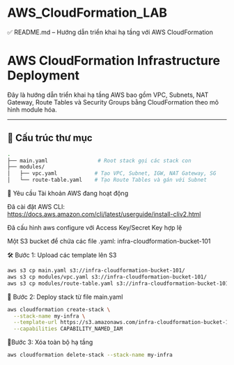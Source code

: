 # AWS_CloudFormation_LAB
✅ README.md – Hướng dẫn triển khai hạ tầng với AWS CloudFormation
# AWS CloudFormation Infrastructure Deployment

Đây là hướng dẫn triển khai hạ tầng AWS bao gồm VPC, Subnets, NAT Gateway, Route Tables và Security Groups bằng CloudFormation theo mô hình module hóa.

---

## 📁 Cấu trúc thư mục

```bash
.
├── main.yaml                # Root stack gọi các stack con
├── modules/
│   ├── vpc.yaml            # Tạo VPC, Subnet, IGW, NAT Gateway, SG
│   └── route-table.yaml    # Tạo Route Tables và gán với Subnet
```
🧰 Yêu cầu
Tài khoản AWS đang hoạt động

Đã cài đặt AWS CLI: https://docs.aws.amazon.com/cli/latest/userguide/install-cliv2.html

Đã cấu hình aws configure với Access Key/Secret Key hợp lệ

Một S3 bucket để chứa các file .yaml: infra-cloudformation-bucket-101

🛠️ Bước 1: Upload các template lên S3
```bash
aws s3 cp main.yaml s3://infra-cloudformation-bucket-101/
aws s3 cp modules/vpc.yaml s3://infra-cloudformation-bucket-101/
aws s3 cp modules/route-table.yaml s3://infra-cloudformation-bucket-101/
```

🚀 Bước 2: Deploy stack từ file main.yaml
```bash
aws cloudformation create-stack \
  --stack-name my-infra \
  --template-url https://s3.amazonaws.com/infra-cloudformation-bucket-101/main.yaml \
  --capabilities CAPABILITY_NAMED_IAM
```

🧹Bước 3: Xóa toàn bộ hạ tầng
```bash
aws cloudformation delete-stack --stack-name my-infra

